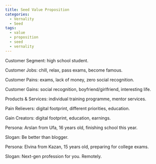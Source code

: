 ```yaml
---
title: Seed Value Proposition
categories: 
  - Vernality
  - Seed
tags:
  - value
  - proposition
  - seed
  - vernality
---
```


Customer Segment: high school student. 

Customer Jobs: chill, relax, pass exams, become famous. 

Customer Pains: exams, lack of money, zero social recognition. 

Customer Gains: social recognition, boyfriend/girlfriend, interesting life.  


Products & Services: individual training programme, mentor services.  

Pain Relievers: digital footprint, different priorities, education.  

Gain Creators: digital footprint, education, earnings.


Persona: Arslan from Ufa, 16 years old, finishing school this year.

Slogan: Be better than blogger. 


Persona: Elvina from Kazan, 15 years old, preparing for college exams.
   
Slogan: Next-gen profession for you. Remotely. 